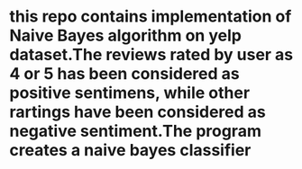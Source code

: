 # this repo contains implementation of Naive Bayes algorithm on yelp dataset.The reviews rated by user as 4 or 5 has been considered as positive sentimens, while other rartings have been considered as negative sentiment.The program creates a naive bayes classifier
